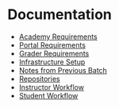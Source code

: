 Documentation
=================

* [Academy Requirements](requirements.md)
* [Portal Requirements](portal.md)
* [Grader Requirements](grader.md)
* [Infrastructure Setup](infrastructure-setup.md)
* [Notes from Previous Batch](previous-batch-notes.md)
* [Repositories](repositories.md)
* [Instructor Workflow](instructors-workflow.md)
* [Student Workflow](students-workflow.md)


